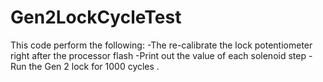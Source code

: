 # Gen2LockCycleTest

This  code perform the following:
-The re-calibrate the lock potentiometer right after the processor flash
-Print out the value of each solenoid step
-Run the Gen 2 lock for 1000 cycles . 
